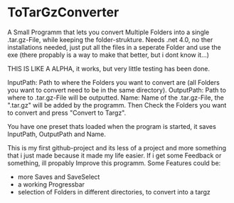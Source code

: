 # ToTarGzConverter
A Small Programm that lets you  convert Multiple Folders into a single .tar.gz-File, while keeping the folder-strukture. 
Needs .net 4.0, no ther installations needed, just put all the files in a seperate Folder and use the exe (there propably is a way to make that better, but i dont know it...)

THIS IS LIKE A ALPHA, it works, but very little testing has been done.

InputPath: Path to where the Folders you want to convert are (all Folders you want to convert need to be in the same directory).
OutputPath: Path to where to .tar.gz-File will be outputted.
Name: Name of the .tar.gz-File, the ".tar.gz" will be added by the programm.
Then Check the Folders you want to convert and press "Convert to Targz".

You have one preset thats loaded when the program is started, it saves InputPath, OutputPath and Name.

This is my first github-project and its less of a project and more something that i just made because it made my life easier.
If i get some Feedback or something, ill propably Improve this programm. Some Features could be:
  - more Saves and SaveSelect
  - a working Progressbar
  - selection of Folders in different directories, to convert into a targz
  


